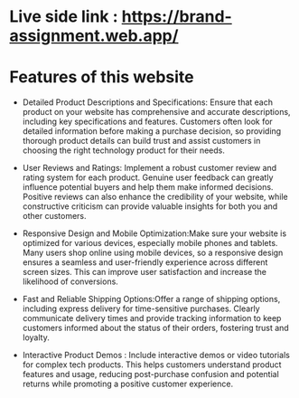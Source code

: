 
# Live side link : https://brand-assignment.web.app/


# Features of this website

* Detailed Product Descriptions and Specifications: Ensure that each product on your website has comprehensive and accurate descriptions, including key specifications and features. Customers often look for detailed information before making a purchase decision, so providing thorough product details can build trust and assist customers in choosing the right technology product for their needs.

* User Reviews and Ratings: Implement a robust customer review and rating system for each product. Genuine user feedback can greatly influence potential buyers and help them make informed decisions. Positive reviews can also enhance the credibility of your website, while constructive criticism can provide valuable insights for both you and other customers.

* Responsive Design and Mobile Optimization:Make sure your website is optimized for various devices, especially mobile phones and tablets. Many users shop online using mobile devices, so a responsive design ensures a seamless and user-friendly experience across different screen sizes. This can improve user satisfaction and increase the likelihood of conversions.

* Fast and Reliable Shipping Options:Offer a range of shipping options, including express delivery for time-sensitive purchases. Clearly communicate delivery times and provide tracking information to keep customers informed about the status of their orders, fostering trust and loyalty.

* Interactive Product Demos : Include interactive demos or video tutorials for complex tech products. This helps customers understand product features and usage, reducing post-purchase confusion and potential returns while promoting a positive customer experience.


